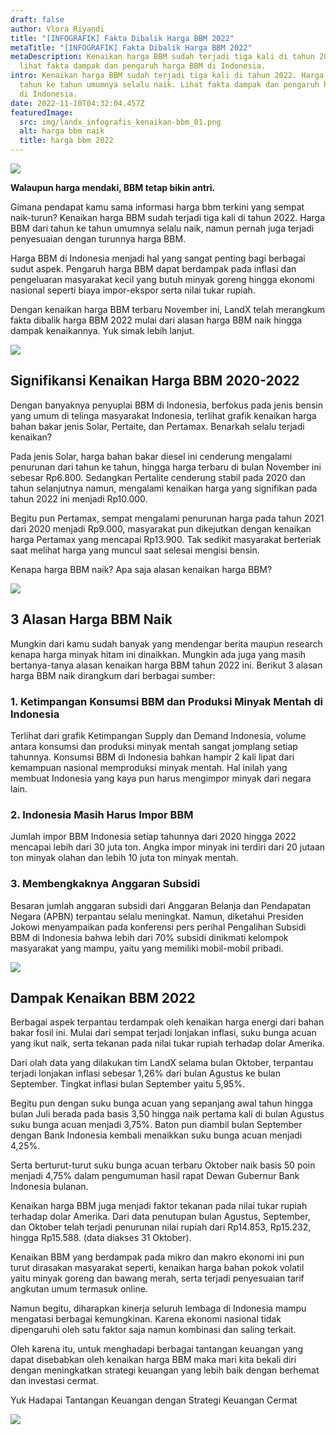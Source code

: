 ```yaml
---
draft: false
author: Vlora Riyandi
title: "[INFOGRAFIK] Fakta Dibalik Harga BBM 2022"
metaTitle: "[INFOGRAFIK] Fakta Dibalik Harga BBM 2022"
metaDescription: Kenaikan harga BBM sudah terjadi tiga kali di tahun 2022. Yuk
  lihat fakta dampak dan pengaruh harga BBM di Indonesia.
intro: Kenaikan harga BBM sudah terjadi tiga kali di tahun 2022. Harga BBM dari
  tahun ke tahun umumnya selalu naik. Lihat fakta dampak dan pengaruh harga BBM
  di Indonesia.
date: 2022-11-10T04:32:04.457Z
featuredImage:
  src: img/landx_infografis_kenaikan-bbm_01.png
  alt: harga bbm naik
  title: harga bbm 2022
---
```

![](https://lh3.googleusercontent.com/WI4UGwVkuCDu7UFadwUyLLhhrbQr2LXv05foDgmz5UCE2GTl3A4XtJrQiFSQN5tiFu044gsEDAWbp-dzL97sW5t48IDxbG6HJ3ohjCrSezCdSz2QtETjTU6Ia-AYPQDQNHtxMFUVo4Ha58NnXJ6jbM77dM89IIpxqz8Fk9OV0xf5yhdIjwr0fOFkGPSGDg)

**Walaupun harga mendaki, BBM tetap bikin antri.**

Gimana pendapat kamu sama informasi harga bbm terkini yang sempat naik-turun? Kenaikan harga BBM sudah terjadi tiga kali di tahun 2022. Harga BBM dari tahun ke tahun umumnya selalu naik, namun pernah juga terjadi penyesuaian dengan turunnya harga BBM.

Harga BBM di Indonesia menjadi hal yang sangat penting bagi berbagai sudut aspek. Pengaruh harga BBM dapat berdampak pada inflasi dan pengeluaran masyarakat kecil yang butuh minyak goreng hingga ekonomi nasional seperti biaya impor-ekspor serta nilai tukar rupiah.

Dengan kenaikan harga BBM terbaru November ini, LandX telah merangkum fakta dibalik harga BBM 2022 mulai dari alasan harga BBM naik hingga dampak kenaikannya. Yuk simak lebih lanjut.

![](https://lh4.googleusercontent.com/6zCb2AAd-AqB0Wi2kCpLn-3oQvypH_Gmx0bBSXX_pxOHVcts-yMqtM-gDX5Y0R85G5MHeJL4mlx2x28pd1nmlZLuREjaxU1D7cMS2p81vBLh6u9zGddgOSWE-JcuP43-3Py6Fomc8hXBsRoGnYI0Ot39uKdB16IzqVxXM3CGW0DxNT-Xw6mpKzqhtcFg1g)

## Signifikansi Kenaikan Harga BBM 2020-2022

Dengan banyaknya penyuplai BBM di Indonesia, berfokus pada jenis bensin yang umum di telinga masyarakat Indonesia, terlihat grafik kenaikan harga bahan bakar jenis Solar, Pertaite, dan Pertamax. Benarkah selalu terjadi kenaikan?

Pada jenis Solar, harga bahan bakar diesel ini cenderung mengalami penurunan dari tahun ke tahun, hingga harga terbaru di bulan November ini sebesar Rp6.800. Sedangkan Pertalite cenderung stabil pada 2020 dan tahun selanjutnya namun, mengalami kenaikan harga yang signifikan pada tahun 2022 ini menjadi Rp10.000.

Begitu pun Pertamax, sempat mengalami penurunan harga pada tahun 2021 dari 2020 menjadi Rp9.000, masyarakat pun dikejutkan dengan kenaikan harga Pertamax yang mencapai Rp13.900. Tak sedikit masyarakat berteriak saat melihat harga yang muncul saat selesai mengisi bensin.

Kenapa harga BBM naik? Apa saja alasan kenaikan harga BBM?

![](https://lh5.googleusercontent.com/CfMlgWkOXHzUGF_GWzY0bqkjvzE_4dzLnB6SWwvKnSizcNWUVV01nKBbqvwdcny-JOnHX1cIZgorq37GVqeRLRP8g85txJ6rWFgQkIjWlWe04hfyVjHAvLW9IannEjYMdLyt8aGejtA8NT_Ps1Isif7PqraK-5jPAjVzU9rCh5SKjeUtNZt1q-hQEoAYUw)

## 3 Alasan Harga BBM Naik 

Mungkin dari kamu sudah banyak yang mendengar berita maupun research kenapa harga minyak hitam ini dinaikkan. Mungkin ada juga yang masih bertanya-tanya alasan kenaikan harga BBM tahun 2022 ini. Berikut 3 alasan harga BBM naik dirangkum dari berbagai sumber:

### 1. Ketimpangan Konsumsi BBM dan Produksi Minyak Mentah di Indonesia

Terlihat dari grafik Ketimpangan Supply dan Demand Indonesia, volume antara konsumsi dan produksi minyak mentah sangat jomplang setiap tahunnya. Konsumsi BBM di Indonesia bahkan hampir 2 kali lipat dari kemampuan nasional memproduksi minyak mentah. Hal inilah yang membuat Indonesia yang kaya pun harus mengimpor minyak dari negara lain.

### 2. Indonesia Masih Harus Impor BBM

Jumlah impor BBM Indonesia setiap tahunnya dari 2020 hingga 2022 mencapai lebih dari 30 juta ton. Angka impor minyak ini terdiri dari 20 jutaan ton minyak olahan dan lebih 10 juta ton minyak mentah. 

### 3. Membengkaknya Anggaran Subsidi

Besaran jumlah anggaran subsidi dari Anggaran Belanja dan Pendapatan Negara (APBN) terpantau selalu meningkat. Namun, diketahui Presiden Jokowi menyampaikan pada konferensi pers perihal Pengalihan Subsidi BBM di Indonesia bahwa lebih dari 70% subsidi dinikmati kelompok masyarakat yang mampu, yaitu yang memiliki mobil-mobil pribadi.

![](https://lh3.googleusercontent.com/jwb99vItK2Q4fAPa7krjrhkTlEEyHFrmGLAdhPIRztQkey04afL_079UqFu3JMEzArqmr72RcMgbmuqq7w5jqm9xMRCK29MYaJuI32FrdSDZ82Up-CciffbeOaIfL9qSgprEavwvUzZ-4IM6W7LNH6wBOXooqFQwumjDivZQv2IEYW6CyQkcm4gP66FQPQ)

## Dampak Kenaikan BBM 2022

Berbagai aspek terpantau terdampak oleh kenaikan harga energi dari bahan bakar fosil ini. Mulai dari sempat terjadi lonjakan inflasi, suku bunga acuan yang ikut naik, serta tekanan pada nilai tukar rupiah terhadap dolar Amerika.

Dari olah data yang dilakukan tim LandX selama bulan Oktober, terpantau terjadi lonjakan inflasi sebesar 1,26% dari bulan Agustus ke bulan September. Tingkat inflasi bulan September yaitu 5,95%. 

Begitu pun dengan suku bunga acuan yang sepanjang awal tahun hingga bulan Juli berada pada basis 3,50 hingga naik pertama kali di bulan Agustus suku bunga acuan menjadi 3,75%. Baton pun diambil bulan September dengan Bank Indonesia kembali menaikkan suku bunga acuan menjadi 4,25%.

Serta berturut-turut suku bunga acuan terbaru Oktober naik basis 50 poin menjadi 4,75% dalam pengumuman hasil rapat Dewan Gubernur Bank Indonesia bulanan.

Kenaikan harga BBM juga menjadi faktor tekanan pada nilai tukar rupiah terhadap dolar Amerika. Dari data penutupan bulan Agustus, September, dan Oktober telah terjadi penurunan nilai rupiah dari Rp14.853, Rp15.232, hingga Rp15.588. (data diakses 31 Oktober).

Kenaikan BBM yang berdampak pada mikro dan makro ekonomi ini pun turut dirasakan masyarakat seperti, kenaikan harga bahan pokok volatil yaitu minyak goreng dan bawang merah, serta terjadi penyesuaian tarif angkutan umum termasuk online.

Namun begitu, diharapkan kinerja seluruh lembaga di Indonesia mampu mengatasi berbagai kemungkinan. Karena ekonomi nasional tidak dipengaruhi oleh satu faktor saja namun kombinasi dan saling terkait.

Oleh karena itu, untuk menghadapi berbagai tantangan keuangan yang dapat disebabkan oleh kenaikan harga BBM maka mari kita bekali diri dengan meningkatkan strategi keuangan yang lebih baik dengan berhemat dan investasi cermat.

Yuk Hadapai Tantangan Keuangan dengan Strategi Keuangan Cermat

![](https://lh3.googleusercontent.com/1pxPsKPYYdCgTbUGq6_0FectjZX7ywV-Xz3orAnae0KyXelqjucFSoIfhbVQSBUjXcDfNvwqVbJOZUKDBZHxfCAkdMIisR90cqta1uth7lf0kNPl4e3po76Yy3ANNW5XSFBysWyCoi_D4tbMhDG2SxjcVIJFeFbKs3zKEW65ilLc6F2sCdY7AjhBpSih8g)



<!--EndFragment-->